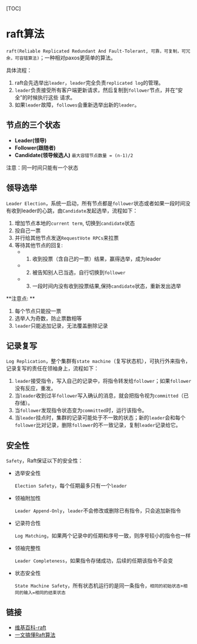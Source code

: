 [TOC]

# raft算法

`raft(Reliable Replicated Redundant And Fault-Tolerant, 可靠，可复制，可冗余，可容错算法)`；一种相对paxos更简单的算法。

具体流程：

1. raft会先选举出`leader`，`leader`完全负责`replicated log`的管理。
2. `leader`负责接受所有客户端更新请求，然后复制到`follower`节点，并在“安全”的时候执行这些
   请求。
3. 如果`leader`故障，`followes`会重新选举出新的`leader`。



## 节点的三个状态

* **Leader(领导)**
* **Follower(跟随者)**
* **Candidate(领导候选人)**
`最大容错节点数量 = (n-1)/2`

注意：同一时间只能有一个状态



## 领导选举

`Leader Election`，系统一启动，所有节点都是`follower`状态或者如果一段时间没有收到leader的心跳，由`Candidate`发起选举，流程如下：

1. 增加节点本地的`current term`, 切换到`candidate`状态
2. 投自己一票
3. 并行给其他节点发送`RequestVote RPCs`来拉票
4. 等待其他节点的回复:
	- 1. 收到投票（含自己的一票）结果，赢得选举，成为leader
	- 2. 被告知别人已当选，自行切换到`follower`
	- 3. 一段时间内没有收到投票结果,保持`candidate`状态，重新发出选举

**注意点: **

1. 每个节点只能投一票
2. 选举人为奇数，防止票数相等
3. `leader`只能追加记录，无法覆盖删除记录



## 记录复写

`Log Replication`，整个集群有`state machine`（复写状态机），可执行外来指令，记录复写的责任在领袖身上，流程如下：

1. `leader`接受指令，写入自己的记录中，将指令转发给`follower`；如果`follower`没有反应，重发。
2. 当`leader`收到过半`follower`写入确认的消息，就会把指令视为`committed`（已存储）。
3. 当`follower`发现指令状态变为`committed`时，运行该指令。
4. 当`leader`挂点时，集群的记录可能处于不一致的状态；新的`leader`会和每个`follower`比对记录，删除`follower`的不一致记录，复制`leader`记录给它。



## 安全性

`Safety`，Raft保证以下的安全性：

- 选举安全性

  `Election Safety`，每个任期最多只有一个`leader`

- 领袖附加性

  `Leader Append-Only`，`leader`不会修改或删除已有指令，只会追加新指令

- 记录符合性

  `Log Matching`，如果两个记录中的任期和序号一致，则序号较小的指令也一样

- 领袖完整性

  `Leader Completeness`，如果指令存储成功，后续的任期该指令不会变

- 状态安全性

  `State Machine Safety`，所有状态机运行的是同一条指令，`相同的初始状态+相同的输入=相同的结束状态`



## 链接

- [维基百科-raft](https://zh.wikipedia.org/wiki/Raft)
- [一文搞懂Raft算法](raft.md)

